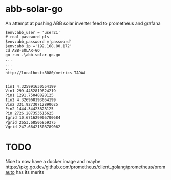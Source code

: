 # abb-solar-go
An attempt at pushing ABB solar inverter feed to prometheus and grafana

```
$env:abb_user = 'user21'
# real password pls
$env:abb_password ='password'
$env:abb_ip ='192.168.80.172'
cd ABB-SOLAR-GO
go run .\abb-solar-go.go
...
...
...
http://localhost:8080/metrics TADAA


```

```
Iin1 4.325991630554199
Vin1 299.4452819824219
Pin1 1291.75048828125
Iin2 4.326968193054199
Vin2 331.92730712890625
Pin2 1444.34423828125
Pin 2726.287353515625
Igrid 10.671629905700684
Pgrid 2653.68505859375
Vgrid 247.66421508789062
```

# TODO

Nice to now have a docker image
and maybe https://pkg.go.dev/github.com/prometheus/client_golang/prometheus/promauto has its merits
